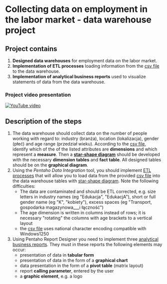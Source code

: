 # Collecting data on employment in the labor market - data warehouse project

## Project contains
1. **Designed data warehouses** for employment data on the labor market.
2. **Implementation of ETL processes** loading information from the [csv file](https://github.com/filipwroblewski/data-werehouse-project-1/blob/main/csv/Zatrudnienie_windows1250.csv) to the data warehouse. 
3. **Implementation of analytical business reports** used to visualize statements of data from the data warehouse.

### Project video presentation
[![YouTube video](http://img.youtube.com/vi/KEnFCFeLJWI/0.jpg)](http://www.youtube.com/watch?feature=player_embedded&v=KEnFCFeLJWI)

## Description of the steps
1. The data warehouse should collect data on the number of people working with regard to: industry (branża), location (lokalizacja), gender (płeć) and age range (przedział wieku).
According to the [csv file](https://github.com/filipwroblewski/data-werehouse-project-1/blob/main/csv/Zatrudnienie_windows1250.csv), identify which of the of the listed attributes are **dimensions** and which represent a **measure**.
Then a [**star-shape diagram**](https://github.com/filipwroblewski/data-werehouse-project-1/blob/main/img/star-shape%20diagram.jpg) should be developed with the necessary **dimension tables** and
**fact table**. All designed tables should be on the **graphical diagram**. 
2. Using the _Pentaho Data Integration_ tool, you should implement [ETL processes](https://github.com/filipwroblewski/data-werehouse-project-1/tree/main/ETL%20processes) that
will allow you to load data from the provided [csv file](https://github.com/filipwroblewski/data-werehouse-project-1/blob/main/csv/Zatrudnienie_windows1250.csv) into the data warehouse tables with
[star-shape diagram](https://github.com/filipwroblewski/data-werehouse-project-1/blob/main/img/star-shape%20diagram.jpg). Note the following difficulties:
    - The data are contaminated and should be ETL corrected, e.g. size
    letters in industry names (eg "Edukacja", "EdukacjA"), short or full gender name
    (eg "K", "kobiety"), excess spaces (eg "Transport, gospodarka 
    magazynowa___i łączność")
    - The age dimension is written in columns instead of rows; it is necessary
    "rotating" the columns with age brackets to a vertical layout
    - the [csv file](https://github.com/filipwroblewski/data-werehouse-project-1/blob/main/csv/Zatrudnienie_windows1250.csv) uses national character encoding compatible with Windows1250
3. Using Pentaho Report Designer you need to implement three [analytical business reports](https://github.com/filipwroblewski/data-werehouse-project-1/tree/main/reports). They must in these reports
the following elements may occur:
    - presentation of data in **tabular form**
    - presentation of data in the form of a **graphical chart**
    - data presentation in the form of a **pivot table** (matrix layout)
    - report **calling parameter**, entered by the user
    - a **graphic element**, e.g. a logo

